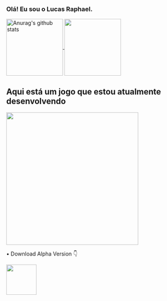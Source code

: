 ### Olá! Eu sou o Lucas Raphael.

<a href="https://github.com/LucasRaphaelM">
  <img height = 150 align="center" src="https://github-readme-stats.vercel.app/api?username=lucasraphaelM&show_icons=true&include_all_commits=true&theme=dracula" alt="Anurag's github stats" />
</a>

<a href="https://github.com/LucasRaphaelM">
  <img height = 150 align="center" src="https://github-readme-stats.vercel.app/api/top-langs/?username=lucasraphaelM&layout=compact&theme=dracula" />
</a>

<h2>Aqui está um jogo que estou atualmente desenvolvendo</h2>

<a href="https://github.com/LucasRaphaelM/TheFramedMaze">
  <img height=350 src="https://cdn.discordapp.com/attachments/513565730294202376/1081011987716247682/repo_banner.png" />
</a><br>

• Download Alpha Version 👇<br>

<a href="https://github.com/LucasRaphaelM/TheFramedMaze/releases/download/v1.0.0-alpha/Framed.Maze.exe">
  <img height=80 src="https://cdn.discordapp.com/attachments/513565730294202376/1081009072293294150/download_button.png" />
</a><br>

